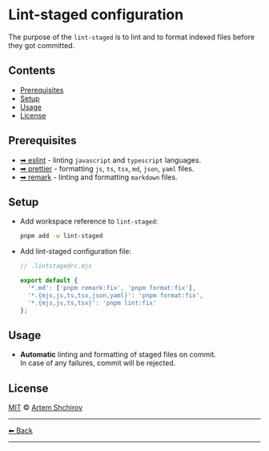 # Lint-staged configuration

The purpose of the `lint-staged` is to lint and to format indexed files before they got committed.

## Contents

- [Prerequisites](#prerequisites)
- [Setup](#setup)
- [Usage](#usage)
- [License](#license)

## Prerequisites

- [➡ eslint](../../packages/eslint-ts/README.md) - linting `javascript` and `typescript` languages.
- [➡ prettier](../../packages/prettier/README.md) - formatting `js`, `ts`, `tsx`, `md`, `json`, `yaml` files.
- [➡ remark](../../packages/remark/README.md) - linting and formatting `markdown` files.

## Setup

- Add workspace reference to `lint-staged`:

  ```sh
  pnpm add -w lint-staged
  ```

- Add lint-staged configuration file:

  ```js
  // .lintstagedrc.mjs

  export default {
    '*.md': ['pnpm remark:fix', 'pnpm format:fix'],
    '*.{mjs,js,ts,tsx,json,yaml}': 'pnpm format:fix',
    '*.{mjs,js,ts,tsx}': 'pnpm lint:fix'
  };
  ```

## Usage

- **Automatic** linting and formatting of staged files on commit.\
  In case of any failures, commit will be rejected.

## License

[MIT](../../LICENSE) © [Artem Shchirov](https://github.com/artemshchirov)

---

[⬅ Back](../../README.md)

---
